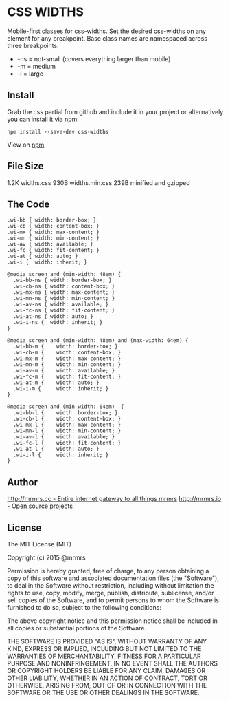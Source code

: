 # CSS WIDTHS

  Mobile-first classes for css-widths.
  Set the desired css-widths on any element for any breakpoint.
  Base class names are namespaced across three breakpoints:

*  -ns = not-small (covers everything larger than mobile)
*  -m  = medium
*  -l  = large

## Install
Grab the css partial from github and include it in your project or alternatively
you can install it via npm:
```
npm install --save-dev css-widths
```
View on [npm](https://www.npmjs.org/package/css-widths)


## File Size

1.2K widths.css
930B widths.min.css
239B minified and gzipped

## The Code
```
.wi-bb { width: border-box; }
.wi-cb { width: content-box; }
.wi-mx { width: max-content; }
.wi-mn { width: min-content; }
.wi-av { width: available; }
.wi-fc { width: fit-content; }
.wi-at { width: auto; }
.wi-i {  width: inherit; }

@media screen and (min-width: 48em) {
  .wi-bb-ns { width: border-box; }
  .wi-cb-ns { width: content-box; }
  .wi-mx-ns { width: max-content; }
  .wi-mn-ns { width: min-content; }
  .wi-av-ns { width: available; }
  .wi-fc-ns { width: fit-content; }
  .wi-at-ns { width: auto; }
  .wi-i-ns {  width: inherit; }
}

@media screen and (min-width: 48em) and (max-width: 64em) {
  .wi-bb-m {    width: border-box; }
  .wi-cb-m {    width: content-box; }
  .wi-mx-m {    width: max-content; }
  .wi-mn-m {    width: min-content; }
  .wi-av-m {    width: available; }
  .wi-fc-m {    width: fit-content; }
  .wi-at-m {    width: auto; }
  .wi-i-m {     width: inherit; }
}

@media screen and (min-width: 64em)  {
  .wi-bb-l {    width: border-box; }
  .wi-cb-l {    width: content-box; }
  .wi-mx-l {    width: max-content; }
  .wi-mn-l {    width: min-content; }
  .wi-av-l {    width: available; }
  .wi-fc-l {    width: fit-content; }
  .wi-at-l {    width: auto; }
  .wi-i-l {     width: inherit; }
}

```

## Author

[http://mrmrs.cc - Entire internet gateway to all things mrmrs](http://mrmrs.cc)
[http://mrmrs.io - Open source projects](http://mrmrs.io)

## License

The MIT License (MIT)

Copyright (c) 2015 @mrmrs

Permission is hereby granted, free of charge, to any person obtaining a copy
of this software and associated documentation files (the "Software"), to deal
in the Software without restriction, including without limitation the rights
to use, copy, modify, merge, publish, distribute, sublicense, and/or sell
copies of the Software, and to permit persons to whom the Software is
furnished to do so, subject to the following conditions:

The above copyright notice and this permission notice shall be included in
all copies or substantial portions of the Software.

THE SOFTWARE IS PROVIDED "AS IS", WITHOUT WARRANTY OF ANY KIND, EXPRESS OR
IMPLIED, INCLUDING BUT NOT LIMITED TO THE WARRANTIES OF MERCHANTABILITY,
FITNESS FOR A PARTICULAR PURPOSE AND NONINFRINGEMENT. IN NO EVENT SHALL THE
AUTHORS OR COPYRIGHT HOLDERS BE LIABLE FOR ANY CLAIM, DAMAGES OR OTHER
LIABILITY, WHETHER IN AN ACTION OF CONTRACT, TORT OR OTHERWISE, ARISING FROM,
OUT OF OR IN CONNECTION WITH THE SOFTWARE OR THE USE OR OTHER DEALINGS IN
THE SOFTWARE.

